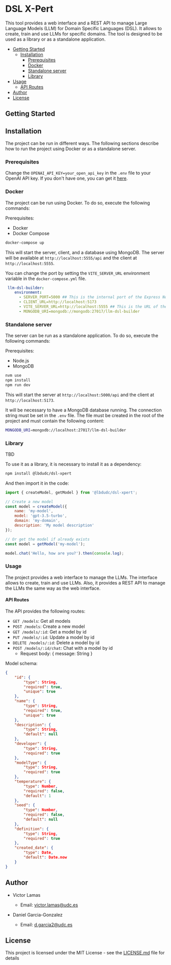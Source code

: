 # DSL X-Pert

This tool provides a web interface  and a REST API to manage Large Language Models (LLM) for Domain Specific Languages (DSL). It allows to create, train and use LLMs for specific domains. The tool is designed to be used as a library or as a standalone application.

- [Getting Started](#getting-started)
  - [Installation](#installation)
    - [Prerequisites](#prerequisites)
    - [Docker](#docker)
    - [Standalone server](#standalone-server)
    - [Library](#library)
- [Usage](#usage)
  - [API Routes](#api-routes)
- [Author](#author)
- [License](#license)

## Getting Started

## Installation

The project can be run in different ways. The following sections describe how to run the project using Docker or as a standalone server.

### Prerequisites

Change the `OPENAI_API_KEY=your_open_api_key` in the `.env` file to your OpenAI API key. If you don't have one, you can get it [here](https://beta.openai.com/signup/).

### Docker

The project can be run using Docker. To do so, execute the following commands:

Prerequisites:

- Docker
- Docker Compose

```bash
docker-compose up
```

This will start the server, client, and a database using MongoDB. The server will be available at `http://localhost:5555/api` and the client at `http://localhost:5555`.

You can change the port by setting the `VITE_SERVER_URL` environment variable in the `docker-compose.yml` file.

```yaml
 llm-dsl-builder:
    environment:
      - SERVER_PORT=5000 ## This is the internal port of the Express Node server
      - CLIENT_URL=http://localhost:5173
      - VITE_SERVER_URL=http://localhost:5555 ## This is the URL of the Nginx server
      - MONGODB_URI=mongodb://mongodb:27017/llm-dsl-builder
```

### Standalone server

The server can be run as a standalone application. To do so, execute the following commands:

Prerequisites:

- Node.js
- MongoDB

```bash
nvm use
npm install
npm run dev
```

This will start the server at `http://localhost:5000/api` and the client at `http://localhost:5173`.

It will be necessary to have a MongoDB database running. The connection string must be set in the `.env` file. The file must be created in the root of the project and must contain the following content:

```bash
MONGODB_URI=mongodb://localhost:27017/llm-dsl-builder
```

### Library

TBD

To use it as a library, it is necessary to install it as a dependency:

```bash
npm install @lbdudc/dsl-xpert
```

And then import it in the code:

```javascript
import { createModel, getModel } from '@lbdudc/dsl-xpert';

// Create a new model
const model = createModel({
    name: 'my-model',
    model: 'gpt-3.5-turbo',
    domain: 'my-domain',
    description: 'My model description'
});

// Or get the model if already exists
const model = getModel('my-model');

model.chat('Hello, how are you?').then(console.log);
```

### Usage

The project provides a web interface to manage the LLMs. The interface allows to create, train and use LLMs. Also, it provides a REST API to manage the LLMs the same way as the web interface.

#### API Routes

The API provides the following routes:

- `GET /models`: Get all models
- `POST /models`: Create a new model
- `GET /models/:id`: Get a model by id
- `PUT /models/:id`: Update a model by id
- `DELETE /models/:id`: Delete a model by id
- `POST /models/:id/chat`: Chat with a model by id
  - Request body: { message: String }

Model schema:

```json
{
    "id": {
        "type": String,
        "required": true,
        "unique": true
    },
    "name": {
        "type": String,
        "required": true,
        "unique": true
    },
    "description": {
        "type": String,
        "default": null
    },
    "developer": {
        "type": String,
        "required": true
    },
    "modelType": {
        "type": String,
        "required": true
    },
    "temperature": {
        "type": Number,
        "required": false,
        "default": 1
    },
    "seed": {
        "type": Number,
        "required": false,
        "default": null
    },
    "definition": {
        "type": String,
        "required": true
    },
    "created_date": {
        "type": Date,
        "default": Date.now
    }
}
```

## Author

- Victor Lamas
  - Email: <victor.lamas@udc.es>

- Daniel Garcia-Gonzalez
  - Email: <d.garcia2@udc.es>

## License

This project is licensed under the MIT License - see the [LICENSE.md](LICENSE.md) file for details
